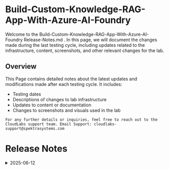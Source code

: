 # Build-Custom-Knowledge-RAG-App-With-Azure-AI-Foundry

Welcome to the Build-Custom-Knowledge-RAG-App-With-Azure-AI-Foundry Release-Notes.md . In this page, we will document the changes made during the last testing cycle, including updates related to the infrastructure, content, screenshots, and other relevant changes for the lab.

## Overview

This Page contains detailed notes about the latest updates and modifications made after each testing cycle. It includes:

- Testing dates
- Descriptions of changes to lab infrastructure
- Updates to content or documentation
- Changes to screenshots and visuals used in the lab

 `For any further details or inquiries, feel free to reach out to the CloudLabs support team. Email Support: cloudlabs-support@spektrasystems.com`

# Release Notes

<details>
  <summary>2025-06-12</summary>

### Release Date: 2025-05-16

- **Testing Date**: 2025-06-12

## Infrastructure Changes

NA

## Content Changes

- **Change**: Major UI Changes and instructions updated.

## Screenshot Updates

- **Change**: Screenshots are updated.

## Testing Notes

- **Testing Date**: 2025-06-12
- **Issues Found**: NA
- **Resolved Issues**: NA

---
</details>
